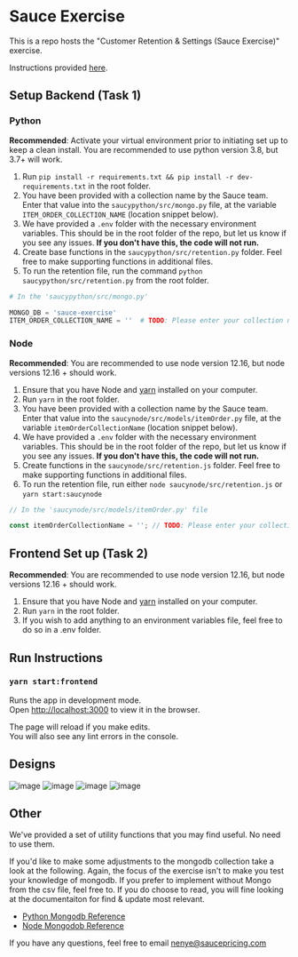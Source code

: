 # Sauce Exercise

This is a repo hosts the "Customer Retention & Settings (Sauce Exercise)" exercise.

Instructions provided [here](https://docs.google.com/document/d/1ZHwj7OMi-4kzMKBFt_TUdrgE7RlKg7fxoGGdNqa9FvM/edit).

## Setup Backend (Task 1)

### Python

**Recommended**: Activate your virtual environment prior to initiating set up to keep a clean install. You are recommended to use python version 3.8, but 3.7+ will work.

1. Run `pip install -r requirements.txt && pip install -r dev-requirements.txt` in the root folder.
2. You have been provided with a collection name by the Sauce team. Enter that value into the `saucypython/src/mongo.py` file, at the variable `ITEM_ORDER_COLLECTION_NAME` (location snippet below).
3. We have provided a `.env` folder with the necessary environment variables. This should be in the root folder of the repo, but let us know if you see any issues. **If you don't have this, the code will not run.**
4. Create base functions in the `saucypython/src/retention.py` folder. Feel free to make supporting functions in additional files.
5. To run the retention file, run the command `python saucypython/src/retention.py` from the root folder.

```python
# In the 'saucypython/src/mongo.py'

MONGO_DB = 'sauce-exercise'
ITEM_ORDER_COLLECTION_NAME = ''  # TODO: Please enter your collection name
```

### Node

**Recommended**: You are recommended to use node version 12.16, but node versions 12.16 + should work.

1. Ensure that you have Node and [yarn](https://yarnpkg.com/getting-started/install) installed on your computer.
2. Run `yarn` in the root folder.
3. You have been provided with a collection name by the Sauce team. Enter that value into the `saucynode/src/models/itemOrder.py` file, at the variable `itemOrderCollectionName` (location snippet below).
4. We have provided a `.env` folder with the necessary environment variables. This should be in the root folder of the repo, but let us know if you see any issues. **If you don't have this, the code will not run.**
5. Create functions in the `saucynode/src/retention.js` folder. Feel free to make supporting functions in additional files.
6. To run the retention file, run either `node saucynode/src/retention.js` or `yarn start:saucynode`

```js
// In the 'saucynode/src/models/itemOrder.py' file

const itemOrderCollectionName = ''; // TODO: Please enter your collection name
```

## Frontend Set up (Task 2)

**Recommended**: You are recommended to use node version 12.16, but node versions 12.16 + should work.

1. Ensure that you have Node and [yarn](https://yarnpkg.com/getting-started/install) installed on your computer.
2. Run `yarn` in the root folder.
3. If you wish to add anything to an environment variables file, feel free to do so in a .env folder.

## Run Instructions

### `yarn start:frontend`

Runs the app in development mode.\
Open [http://localhost:3000](http://localhost:3000) to view it in the browser.

The page will reload if you make edits.\
You will also see any lint errors in the console.

## Designs

![image](https://user-images.githubusercontent.com/57047007/111898472-7f39ad80-89e3-11eb-83a9-fa7ae33653bc.png)
![image](https://user-images.githubusercontent.com/57047007/111898476-83fe6180-89e3-11eb-9c2b-bee954f65392.png)
![image](https://user-images.githubusercontent.com/57047007/111898473-82349e00-89e3-11eb-8184-dd3854d263de.png)
![image](https://user-images.githubusercontent.com/57047007/111898482-8660bb80-89e3-11eb-9930-bba34644b12f.png)

## Other

We've provided a set of utility functions that you may find useful. No need to use them.

If you'd like to make some adjustments to the mongodb collection take a look at the following. Again, the focus of the exercise isn't to make you test your knowledge of mongodb. If you prefer to implement without Mongo from the csv file, feel free to. If you do choose to read, you will fine looking at the documentaiton for find & update most relevant.

- [Python Mongodb Reference](https://pymongo.readthedocs.io/en/stable/api/pymongo/collection.html)
- [Node Mongodob Reference](https://docs.mongodb.com/manual/crud/)


If you have any questions, feel free to email [nenye@saucepricing.com](mailto:nenye@saucepricing.com)
